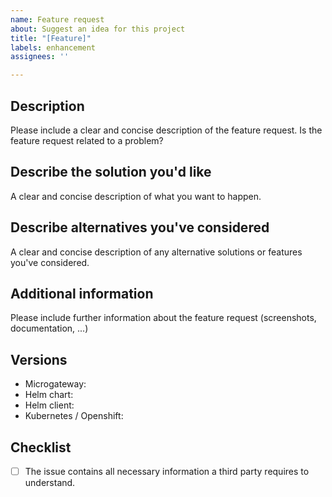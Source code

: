 ```yaml
---
name: Feature request
about: Suggest an idea for this project
title: "[Feature]"
labels: enhancement
assignees: ''

---
```


## Description
Please include a clear and concise description of the feature request. Is the feature request related to a problem?

## Describe the solution you'd like
A clear and concise description of what you want to happen.

## Describe alternatives you've considered
A clear and concise description of any alternative solutions or features you've considered.

## Additional information
Please include further information about the feature request (screenshots, documentation, ...)

## Versions
 - Microgateway:
 - Helm chart:
 - Helm client:
 - Kubernetes / Openshift:

## Checklist
- [ ] The issue contains all necessary information a third party requires to understand.
